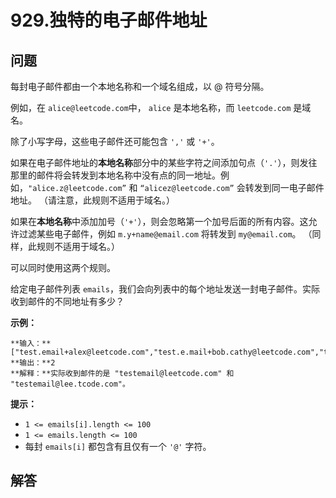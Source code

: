 # 929.独特的电子邮件地址

## 问题

每封电子邮件都由一个本地名称和一个域名组成，以 @ 符号分隔。

例如，在 `alice@leetcode.com`中， `alice` 是本地名称，而 `leetcode.com` 是域名。

除了小写字母，这些电子邮件还可能包含 `','` 或 `'+'`。

如果在电子邮件地址的**本地名称**部分中的某些字符之间添加句点（`'.'`），则发往那里的邮件将会转发到本地名称中没有点的同一地址。例如，`"alice.z@leetcode.com”` 和 `“alicez@leetcode.com”` 会转发到同一电子邮件地址。 （请注意，此规则不适用于域名。）

如果在**本地名称**中添加加号（`'+'`），则会忽略第一个加号后面的所有内容。这允许过滤某些电子邮件，例如 `m.y+name@email.com` 将转发到 `my@email.com`。 （同样，此规则不适用于域名。）

可以同时使用这两个规则。

给定电子邮件列表 `emails`，我们会向列表中的每个地址发送一封电子邮件。实际收到邮件的不同地址有多少？

**示例：**

```
**输入：**["test.email+alex@leetcode.com","test.e.mail+bob.cathy@leetcode.com","testemail+david@lee.tcode.com"]
**输出：**2
**解释：**实际收到邮件的是 "testemail@leetcode.com" 和 "testemail@lee.tcode.com"。

```

**提示：**

* `1 <= emails[i].length <= 100`
* `1 <= emails.length <= 100`
* 每封 `emails[i]` 都包含有且仅有一个 `'@'` 字符。



## 解答

